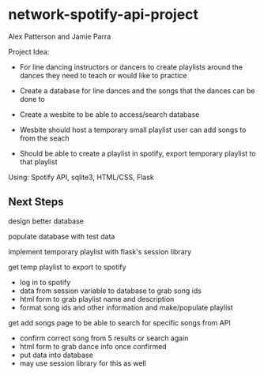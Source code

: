 # network-spotify-api-project

Alex Patterson and Jamie Parra  


Project Idea:  

 - For line dancing instructors or dancers to create playlists around the dances they need to teach or would like to practice
  
 

 - Create a database for line dances and the songs that the dances can be done to  

 - Create a wesbite to be able to access/search database  

 - Wesbite should host a temporary small playlist user can add songs to from the seach  

 - Should be able to create a playlist in spotify, export temporary playlist to that playlist  



Using: Spotify API, sqlite3, HTML/CSS, Flask

## Next Steps ##
design better database

populate database with test data

implement temporary playlist with flask's session library

get temp playlist to export to spotify
   - log in to spotify
   - data from session variable to database to grab song ids
   - html form to grab playlist name and description
   - format song ids and other information and make/populate playlist
   
get add songs page to be able to search for specific songs from API 
   -  confirm correct song from 5 results or search again
   -  html form to grab dance info once confirmed
   -  put data into database
   -  may use session library for this as well

